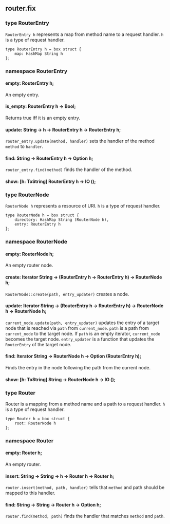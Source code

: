 ## router.fix

### type RouterEntry

`RouterEntry h` represents a map from method name to a request handler.
`h` is a type of request handler.

```
type RouterEntry h = box struct {
    map: HashMap String h
};
```
### namespace RouterEntry

#### empty: RouterEntry h;

An empty entry.

#### is_empty: RouterEntry h -> Bool;

Returns true iff it is an empty entry.

#### update: String -> h -> RouterEntry h -> RouterEntry h;

`router_entry.update(method, handler)` sets the handler of the method `method` to `handler`.

#### find: String -> RouterEntry h -> Option h;

`router_entry.find(method)` finds the handler of the method.

#### show: [h: ToString] RouterEntry h -> IO ();

### type RouterNode

`RouterNode h` represents a resource of URI.
`h` is a type of request handler.

```
type RouterNode h = box struct {
    directory: HashMap String (RouterNode h),
    entry: RouterEntry h
};
```
### namespace RouterNode

#### empty: RouterNode h;

An empty router node.

#### create: Iterator String -> (RouterEntry h -> RouterEntry h) -> RouterNode h;

`RouterNode::create(path, entry_updater)` creates a node.

#### update: Iterator String -> (RouterEntry h -> RouterEntry h) -> RouterNode h -> RouterNode h;

`current_node.update(path, entry_updater)` updates the entry of a target node that is reached via `path` from `current_node`.
`path` is a path from `current_node` to the target node. If `path` is an empty iterator, `current_node` becomes the target node.
`entry_updater` is a function that updates the `RouterEntry` of the target node.

#### find: Iterator String -> RouterNode h -> Option (RouterEntry h);

Finds the entry in the node following the path from the current node.

#### show: [h: ToString] String -> RouterNode h -> IO ();

### type Router

Router is a mapping from a method name and a path to a request handler.
`h` is a type of request handler.

```
type Router h = box struct {
    root: RouterNode h
};
```
### namespace Router

#### empty: Router h;

An empty router.

#### insert: String -> String -> h -> Router h -> Router h;

`router.insert(method, path, handler)` tells that `method` and  path
should be mapped to this handler.

#### find: String -> String -> Router h -> Option h;

`router.find(method, path)` finds the handler that matches `method` and `path`.

